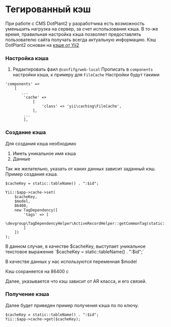 # Тегированный кэш


При работе с CMS DotPlant2 у разработчика есть возможность уменьшить нагрузка на сервер, за счет использования кэша. В то-же время, правильная настройка кэша позволяет предоставлять пользователю сайта получать всегда актуальную информацию. Кэш  DotPlant2 основан на [кэше от Yii2](https://github.com/yiisoft/yii2/blob/master/docs/guide-ru/caching-data.md)

### Настройка кэша

1. Редактировать фаил `@confifg/web-local` Прописать в `components` настройки кэша, к примеру для `FileCache` Настройки будут такими

```
'components' =>
    [
       ...
        'cache' =>
            [
                'class' => 'yii\caching\FileCache',
            ],
    	...
        ],
```



### Создание кэша

Для создания кэша необходимо
1. Иметь уникальное имя кэша
2. Данные


Так же желательно, указать от каких данных зависит заданный кэш. Пример создания кэша.
````
$cacheKey = static::tableName() . ":$id";

Yii::$app->cache->set(
    $cacheKey,
    $model,
    86400,
    new TagDependency([
        'tags' => [
            \devgroup\TagDependencyHelper\ActiveRecordHelper::getCommonTag(static::className())
        ]
    ])
);
````

В данном случае, в качестве  $cacheKey, выступает уникальное текстовое выражение `$cacheKey = static::tableName() . ":$id";`

В качестве данных у нас используются переменная  $model

Кэш сохраняется на  86400 с

Далее, указывается что кэш зависит от AR класса, и его связей.



### Получение кэша

Далее будет приведен пример получения кэша по по ключу.

```
$cacheKey = static::tableName() . ":$id";
Yii::$app->cache->get($cacheKey);
```